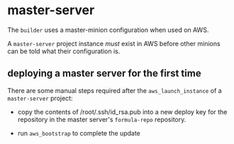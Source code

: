 # master-server

The `builder` uses a master-minion configuration when used on AWS.

A `master-server` project instance *must* exist in AWS before other minions can
be told what their configuration is.

## deploying a master server for the first time

There are some manual steps required after the `aws_launch_instance` of a
`master-server` project:

* copy the contents of /root/.ssh/id_rsa.pub into a new deploy key for the 
repository in the master server's `formula-repo` repository.

* run `aws_bootstrap` to complete the update

